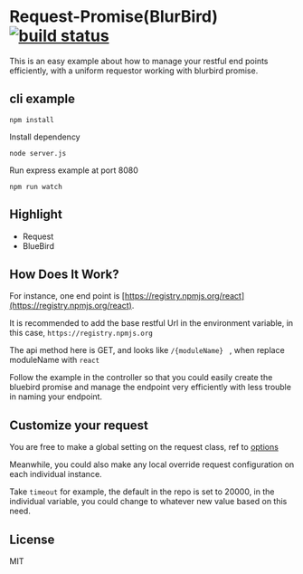 
Request-Promise(BlurBird) [![build status](http://img.shields.io/travis/reactjs/react-redux/master.svg?style=flat-square)](http://www.guozj.com)
=========================

This is an easy example about how to manage your restful end points efficiently, with a uniform requestor working with blurbird promise.


## cli example

```
npm install
```
Install dependency
```
node server.js
```
Run express example at port 8080
```
npm run watch
```


## Highlight

- Request
- BlueBird

## How Does It Work?


For instance, one end point is [https://registry.npmjs.org/react](https://registry.npmjs.org/react).

It is recommended to add the base restful Url in the environment variable, in this case, `https://registry.npmjs.org`

The api method here is GET, and looks like `/{moduleName} ` , when replace moduleName with `react `

Follow the example in the controller so that you could easily create the bluebird promise and manage the endpoint very efficiently with less trouble in naming your endpoint.

## Customize your request

You are free to make a global setting on the request class, ref to [options](https://github.com/request/request)

Meanwhile, you could also make any local override request configuration on each individual instance.

Take `timeout` for example, the default in the repo is set to 20000, in the individual variable, you could change to whatever new value based on this need.


## License

MIT
